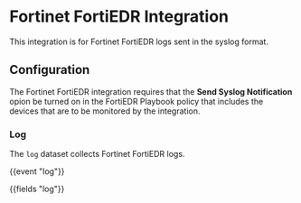 # Fortinet FortiEDR Integration

This integration is for Fortinet FortiEDR logs sent in the syslog format.

## Configuration

The Fortinet FortiEDR integration requires that the **Send Syslog Notification** opion be turned on in the FortiEDR Playbook policy that includes the devices that are to be monitored by the integration.

### Log

The `log` dataset collects Fortinet FortiEDR logs.

{{event "log"}}

{{fields "log"}}